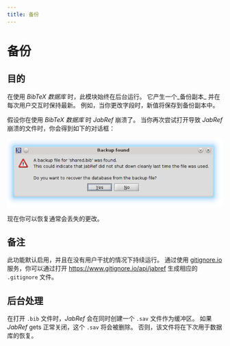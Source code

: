 ```yaml
---
title: 备份
---
```


# 备份

## 目的

在使用 _BibTeX 数据库_ 时，此模块始终在后台运行。
它产生一个_备份副本_ 并在每次用户交互时保持最新。
例如，当你更改字段时，新值将保存到备份副本中。
 
假设你在使用 _BibTeX 数据库_ 时 _JabRef_ 崩溃了。
当你再次尝试打开导致 _JabRef_ 崩溃的文件时，你会得到如下的对话框：

![Screenshot of the backup dialog](./images/backup_found.png)

现在你可以恢复通常会丢失的更改。

## 备注

此功能默认启用，并且在没有用户干扰的情况下持续运行。
通过使用 [gitignore.io](https://www.gitignore.io/) 服务，你可以通过打开 https://www.gitignore.io/api/jabref 生成相应的 `.gitignore` 文件。

## 后台处理

在打开 `.bib` 文件时，_JabRef_ 会在同时创建一个 `.sav` 文件作为缓冲区。
如果 _JabRef_ gets 正常关闭，这个 `.sav` 将会被删除。
否则，该文件将在下次用于数据库的恢复。 
